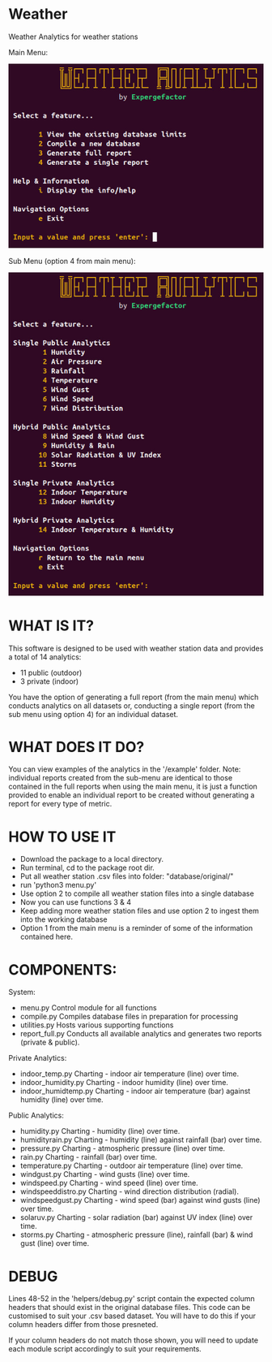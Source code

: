 # Weather
Weather Analytics for weather stations

Main Menu:

![menu](https://github.com/Expergefactor/Weather/blob/main/helpers/img/menu.jpg)

Sub Menu (option 4 from main menu):

![menu2](https://github.com/Expergefactor/Weather/blob/main/helpers/img/menu2.jpg)

# WHAT IS IT?
This software is designed to be used with weather station data and provides a total of 14 analytics:
 * 11 public (outdoor)
 * 3 private (indoor)

You have the option of generating a full report (from the main menu) which conducts analytics on all datasets or, conducting a single report (from the sub menu using option 4) for an individual dataset.

# WHAT DOES IT DO?
You can view examples of the analytics in the '/example' folder. Note: individual reports created from the sub-menu are identical to those contained in the full reports when using the main menu, it is just a function provided to enable an individual report to be created without generating a report for every type of metric. 

# HOW TO USE IT
 * Download the package to a local directory.
 * Run terminal, cd to the package root dir.
 * Put all weather station .csv files into folder: "database/original/"
 * run 'python3 menu.py'
 * Use option 2 to compile all weather station files into a single database
 * Now you can use functions 3 & 4
 * Keep adding more weather station files and use option 2 to ingest them into the working database
 * Option 1 from the main menu is a reminder of some of the information contained here.

# COMPONENTS:
System:
  * menu.py         Control module for all functions
  * compile.py	    Compiles database files in preparation for processing
  * utilities.py    Hosts various supporting functions
  * report_full.py  Conducts all available analytics and generates two reports (private & public).
  
Private Analytics:
  * indoor_temp.py      Charting - indoor air temperature (line) over time.
  * indoor_humidity.py 	Charting - indoor humidity (line) over time.
  * indoor_humidtemp.py Charting - indoor air temperature (bar) against humidity (line) over time.
  
Public Analytics:
  * humidity.py         Charting - humidity (line) over time.
  * humidityrain.py     Charting - humidity (line) against rainfall (bar) over time.
  * pressure.py         Charting - atmospheric pressure (line) over time.
  * rain.py             Charting - rainfall (bar) over time.
  * temperature.py      Charting - outdoor air temperature (line) over time.
  * windgust.py         Charting - wind gusts (line) over time.
  * windspeed.py        Charting - wind speed (line) over time.
  * windspeeddistro.py  Charting - wind direction distribution (radial).
  * windspeedgust.py    Charting - wind speed (bar) against wind gusts (line) over time.
  * solaruv.py	        Charting - solar radiation (bar) against UV index (line) over time.
  * storms.py	          Charting - atmospheric pressure (line), rainfall (bar) & wind gust (line) over time.


# DEBUG

Lines 48-52 in the 'helpers/debug.py' script contain the expected column headers that should exist in the original database files. This code can be customised to suit your .csv based dataset. You will have to do this if your column headers differ from those presneted. 

If your column headers do not match those shown, you will need to update each module script accordingly to suit your requirements. 
